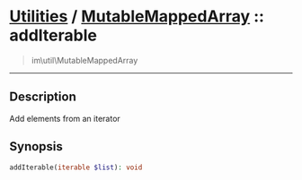 # [Utilities](util.md) / [MutableMappedArray](util-MutableMappedArray.md) :: addIterable
 > im\util\MutableMappedArray
____

## Description
Add elements from an iterator

## Synopsis
```php
addIterable(iterable $list): void
```
